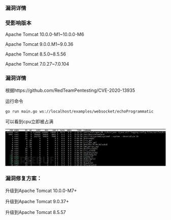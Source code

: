 ### 漏洞详情 ###

### 受影响版本 ###

Apache Tomcat 10.0.0-M1~10.0.0-M6 

Apache Tomcat 9.0.0.M1~9.0.36 

Apache Tomcat 8.5.0~8.5.56 

Apache Tomcat 7.0.27~7.0.104

### 漏洞详情 ###

根据https://github.com/RedTeamPentesting/CVE-2020-13935

运行命令

    go run main.go ws://localhost/examples/websocket/echoProgrammatic

可以看到cpu立即被占满

![](图片/1604743062_5fa66f965a2432f779e49.jfif)

### 漏洞修复方案： ###
升级到Apache Tomcat 10.0.0-M7+ 

升级到Apache Tomcat 9.0.37+ 

升级到Apache Tomcat 8.5.57